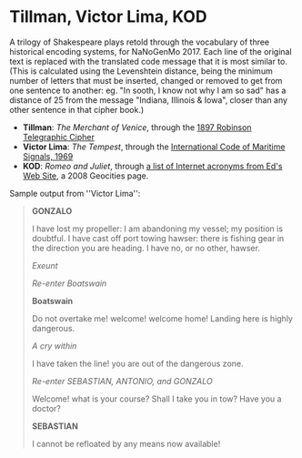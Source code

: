 # Tillman, Victor Lima, KOD

A trilogy of Shakespeare plays retold through the vocabulary of three historical encoding systems, for NaNoGenMo 2017. Each line of the original text is replaced with the translated code message that it is most similar to. (This is calculated using the Levenshtein distance, being the minimum number of letters that must be inserted, changed or removed to get from one sentence to another: eg. "In sooth, I know not why I am so sad" has a distance of 25 from the message "Indiana, Illinois & Iowa", closer than any other sentence in that cipher book.)

* **Tillman**: _The Merchant of Venice_, through the [1897 Robinson Telegraphic Cipher](http://www.gutenberg.org/ebooks/48232)
* **Victor Lima**: _The Tempest_, through the [International Code of Maritime Signals, 1969](http://bibliotheque-des-usages.cde-montpellier.com/sites/default/files/usages/catalogue/International_Code_of_signals.pdf)
* **KOD**: _Romeo and Juliet_, through [a list of Internet acronyms from Ed's Web Site](http://www.oocities.org/eedd88/abbreviations.html), a 2008 Geocities page.

Sample output from ''Victor Lima'':

>**GONZALO**
>
>    I have lost my propeller: I am abandoning my vessel; my
>    position is doubtful. I have cast off port towing hawser:
>    there is fishing gear in the direction you are heading. I
>    have no, or no other, hawser.
>
>    _Exeunt_
>
>    _Re-enter Boatswain_
>
>**Boatswain**
>
>    Do not overtake me! welcome! welcome home! Landing here is
>    highly dangerous.
>
>    _A cry within_
>
>    I have taken the line! you are out of the dangerous zone.
>
>    _Re-enter SEBASTIAN, ANTONIO, and GONZALO_
>
>    Welcome! what is your course? Shall I take you in tow? Have
>    you a doctor? 
>
>**SEBASTIAN**
>
>    I cannot be refloated by any means now available! 
